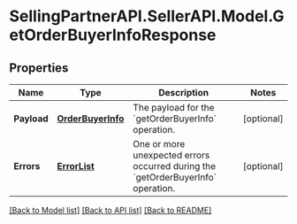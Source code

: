# SellingPartnerAPI.SellerAPI.Model.GetOrderBuyerInfoResponse
## Properties

Name | Type | Description | Notes
------------ | ------------- | ------------- | -------------
**Payload** | [**OrderBuyerInfo**](OrderBuyerInfo.md) | The payload for the &#x60;getOrderBuyerInfo&#x60; operation. | [optional] 
**Errors** | [**ErrorList**](ErrorList.md) | One or more unexpected errors occurred during the &#x60;getOrderBuyerInfo&#x60; operation. | [optional] 

[[Back to Model list]](../README.md#documentation-for-models) [[Back to API list]](../README.md#documentation-for-api-endpoints) [[Back to README]](../README.md)

